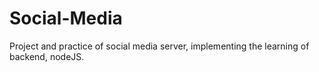 # Social-Media

Project and practice of social media server, implementing the learning of backend, nodeJS.
